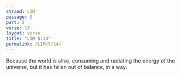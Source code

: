 ```yaml
---
strand: LIM
passage: 5
part: 2
verse: 14
layout: verse
title: "LIM 5:14"
permalink: /LIM/5/14/
---
```

Because the world is alive, consuming and radiating the energy of the universe, but it has fallen out of balance, in a way.

